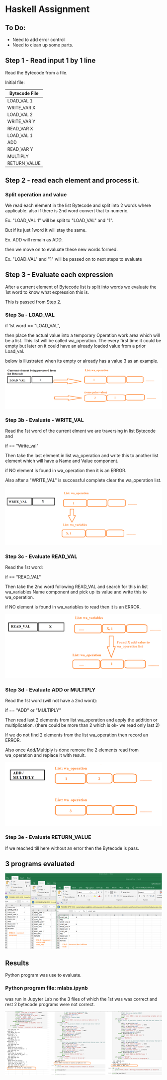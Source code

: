 # Haskell Assignment



## To Do:

- Need to add error control
- Need to clean up some parts.





## Step 1 - Read input 1 by 1 line 

Read the Bytecode from a file.



Initial file:

| Bytecode File |
| ------------- |
| LOAD_VAL 1    |
| WRITE_VAR X   |
| LOAD_VAL 2    |
| WRITE_VAR  Y  |
| READ_VAR X    |
| LOAD_VAL 1    |
| ADD           |
| READ_VAR Y    |
| MULTIPLY      |
| RETURN_VALUE  |



## Step 2  - read each element and process it.



### Split operation and value  

We read each element in the list Bytecode and split into 2 words where applicable. also if there is 2nd word convert that to numeric.

Ex. "LOAD_VAL 1" will be split to "LOAD_VAL" and "1".

But if its just 1word it will stay the same.

Ex. ADD will remain as ADD.

then we move on to evaluate these new words formed.

Ex. "LOAD_VAL" and "1" will be passed on to next steps to evaluate



## Step 3 - Evaluate each expression



After a current element of Bytecode list is split into words we evaluate the 1st word to know what expression this is. 

This is passed from Step 2.

### Step 3a - LOAD_VAL

if 1st word == "LOAD_VAL", 

then place the actual value into a temporary Operation work area which will be a list. This list will be called wa_operation. The every first time it could be empty but later on it could have an already loaded value from a prior Load_val.

below is illustrated when its empty or already has a value 3 as an example.



![image-20220110072031231](Load_val.png)





### Step 3b - Evaluate - WRITE_VAL



Read the 1st word of the current elment we are traversing in list Bytecode and 

if == "Write_val"

Then take the last element in list wa_operation and write this to another list element which will have a Name and Value component.

if NO element is found in wa_operation then it is an ERROR. 

Also after a "WRITE_VAL" is successful complete clear the wa_operation list. 



![image-20220110071407620](write_val.png)

### Step 3c - Evaluate READ_VAL



Read the 1st word:

if == "READ_VAL"

Then take the 2nd word following READ_VAL and search for this in list wa_variables Name component and pick up its value and write this to wa_operation.

if NO element is found in wa_variables to read then it is an ERROR. 



![image-20220110073258184](read_val.png)



### Step 3d - Evaluate ADD or MULTIPLY

Read the 1st word (will not have a 2nd word):

if == "ADD" or "MULTIPLY"

Then read last 2 elements from list wa_operation and apply the addition or multiplication. (there could be more than 2 which is ok- we read only last 2)

If we do not find 2 elements from the list wa_operation then record an ERROR.

Also once Add/Multiply is done remove the 2 elements read from wa_operation and replace it with result.



![image-20220110075157463](add_mult.png)

### Step 3e - Evaluate RETURN_VALUE

If we reached till here without an error then the Bytecode is pass.









## 3 programs evaluated 



![image-20220111213502066](student-files.png)







## Results 

Python program was use to evaluate.

### Python program file: mlabs.ipynb 

was run in Jupyter Lab no the 3 files of which the 1st was was correct and rest 2 bytecode programs were not correct.



![image-20220111215804103](prg-outputs.png)



